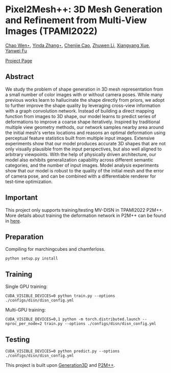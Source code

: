 # Pixel2Mesh++: 3D Mesh Generation and Refinement from Multi-View Images (TPAMI2022)

[Chao Wen⋆](https://walsvid.github.io/),
[Yinda Zhang⋆](https://www.zhangyinda.com/),
[Chenjie Cao](https://github.com/ewrfcas),
[Zhuwen Li](https://scholar.google.com.sg/citations?user=gIBLutQAAAAJ&hl=en),
[Xiangyang Xue](https://scholar.google.com.hk/citations?user=DTbhX6oAAAAJ&hl=zh-CN),
[Yanwei Fu](http://yanweifu.github.io/)


[Project Page](https://ewrfcas.github.io/Pixel2MeshPlusPlus-MVDISN/)

## Abstract

We study the problem of shape generation in 3D mesh representation from a small number of color images with or without camera poses.
While many previous works learn to hallucinate the shape directly from priors, we adopt to further improve the shape quality by
leveraging cross-view information with a graph convolution network. Instead of building a direct mapping function from images to
3D shape, our model learns to predict series of deformations to improve a coarse shape iteratively. Inspired by traditional multiple
view geometry methods, our network samples nearby area around the initial mesh's vertex locations and reasons an optimal deformation
using perceptual feature statistics built from multiple input images. Extensive experiments show that our model produces accurate 3D
shapes that are not only visually plausible from the input perspectives, but also well aligned to arbitrary viewpoints. With the help
of physically driven architecture, our model also exhibits generalization capability across different semantic categories, and the
number of input images. Model analysis experiments show that our model is robust to the quality of the initial mesh and the error of
camera pose, and can be combined with a differentiable renderer for test-time optimization.

## Important

This project only supports training/testing MV-DISN in TPAMI2022 P2M++. More details about training the deformation network in P2M++ can be found in [here](https://github.com/walsvid/Pixel2MeshPlusPlus).

## Preparation

Compiling for marchingcubes and chamferloss.

```
python setup.py install
```

## Training

Single GPU training:

```
CUDA_VISIBLE_DEVICES=0 python train.py --options ./configs/disn/disn_config.yml
```

Multi-GPU training:

```
CUDA_VISIBLE_DEVICES=0,1 python -m torch.distributed.launch --nproc_per_node=2 train.py --options ./configs/disn/disn_config.yml
```

## Testing

```
CUDA_VISIBLE_DEVICES=0 python predict.py --options ./configs/disn/disn_config.yml
```

This project is built upon [Generation3D](https://github.com/walsvid/Generation3D) and [P2M++](https://github.com/walsvid/Pixel2MeshPlusPlus).
